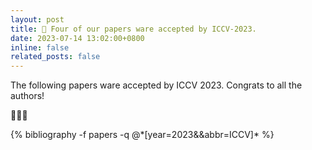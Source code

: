 ```yaml
---
layout: post
title: 🍻 Four of our papers ware accepted by ICCV-2023.
date: 2023-07-14 13:02:00+0800
inline: false
related_posts: false
---
```


The following papers ware accepted by ICCV 2023. Congrats to all the authors!

🍻🍻🍻

<div class="publications">
{% bibliography -f papers -q @*[year=2023&&abbr=ICCV]* %}
</div>